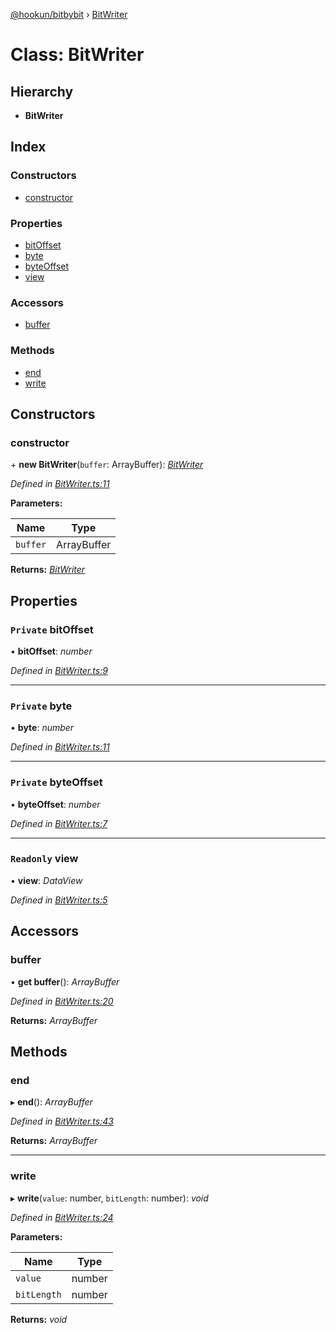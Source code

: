 [@hookun/bitbybit](../README.md) › [BitWriter](bitwriter.md)

# Class: BitWriter

## Hierarchy

* **BitWriter**

## Index

### Constructors

* [constructor](bitwriter.md#constructor)

### Properties

* [bitOffset](bitwriter.md#private-bitoffset)
* [byte](bitwriter.md#private-byte)
* [byteOffset](bitwriter.md#private-byteoffset)
* [view](bitwriter.md#readonly-view)

### Accessors

* [buffer](bitwriter.md#buffer)

### Methods

* [end](bitwriter.md#end)
* [write](bitwriter.md#write)

## Constructors

###  constructor

\+ **new BitWriter**(`buffer`: ArrayBuffer): *[BitWriter](bitwriter.md)*

*Defined in [BitWriter.ts:11](https://github.com/hookun/bitbybit/blob/3c6493c/src/BitWriter.ts#L11)*

**Parameters:**

Name | Type |
------ | ------ |
`buffer` | ArrayBuffer |

**Returns:** *[BitWriter](bitwriter.md)*

## Properties

### `Private` bitOffset

• **bitOffset**: *number*

*Defined in [BitWriter.ts:9](https://github.com/hookun/bitbybit/blob/3c6493c/src/BitWriter.ts#L9)*

___

### `Private` byte

• **byte**: *number*

*Defined in [BitWriter.ts:11](https://github.com/hookun/bitbybit/blob/3c6493c/src/BitWriter.ts#L11)*

___

### `Private` byteOffset

• **byteOffset**: *number*

*Defined in [BitWriter.ts:7](https://github.com/hookun/bitbybit/blob/3c6493c/src/BitWriter.ts#L7)*

___

### `Readonly` view

• **view**: *DataView*

*Defined in [BitWriter.ts:5](https://github.com/hookun/bitbybit/blob/3c6493c/src/BitWriter.ts#L5)*

## Accessors

###  buffer

• **get buffer**(): *ArrayBuffer*

*Defined in [BitWriter.ts:20](https://github.com/hookun/bitbybit/blob/3c6493c/src/BitWriter.ts#L20)*

**Returns:** *ArrayBuffer*

## Methods

###  end

▸ **end**(): *ArrayBuffer*

*Defined in [BitWriter.ts:43](https://github.com/hookun/bitbybit/blob/3c6493c/src/BitWriter.ts#L43)*

**Returns:** *ArrayBuffer*

___

###  write

▸ **write**(`value`: number, `bitLength`: number): *void*

*Defined in [BitWriter.ts:24](https://github.com/hookun/bitbybit/blob/3c6493c/src/BitWriter.ts#L24)*

**Parameters:**

Name | Type |
------ | ------ |
`value` | number |
`bitLength` | number |

**Returns:** *void*
